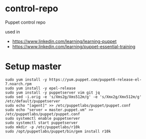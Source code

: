# control-repo
Puppet control repo

used in 
* https://www.linkedin.com/learning/learning-puppet
* https://www.linkedin.com/learning/puppet-essential-training

# Setup master

```
sudo yum install -y https://yum.puppet.com/puppet6-release-el-7.noarch.rpm
sudo yum install -y epel-release
sudo yum install -y puppetserver vim git jq
sudo sed -i.orig -e 's/Xms2g/Xms512m/g' -e 's/Xmx2g/Xmx512m/g' /etc/default/puppetserver
sudo echo "[agent]" >> /etc/puppetlabs/puppet/puppet.conf 
sudo echo "server = master.puppet.vm" >> /etc/puppetlabs/puppet/puppet.conf 
sudo systemctl enable puppetserver
sudo systemctl start puppetserver
sudo mkdir -p /etc/puppetlabs/r10k
sudo /opt/puppetlabs/puppet/bin/gem install r10k
```
